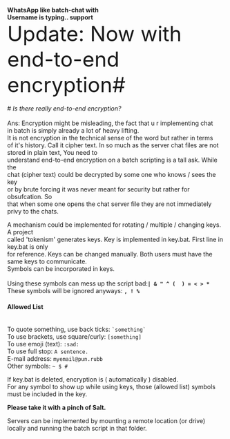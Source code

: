 <b> WhatsApp like batch-chat with <br>Username is typing.. support</b>
<br><font size=23>Update: Now with end-to-end encryption#</font></br>
<br> # *Is there really end-to-end encryption?*</br>
<br>Ans: Encryption might be misleading, the fact that u r implementing chat
<br>in batch is simply already a lot of heavy lifting.
<br>It is not encryption in the technical sense of the word but rather in terms
<br>of it's history. Call it cipher text. 
In so much as the server chat files are not stored in plain text,
You need to<br> understand end-to-end encryption on a batch scripting is a tall ask.
While the<br> chat (cipher text) could be decrypted by some one who knows / sees the key<br> or by brute
forcing it was never meant for security but rather for obsufcation. So<br> that when some one
opens the chat server file they are not immediately privy to the chats.</br>

A mechanism could be implemented for rotating / multiple / changing keys. A project <br>called 'tokenism'
generates keys. Key is implemented in key.bat. First line in key.bat is only <br>for reference. Keys can
be changed manually. Both users must have the same keys to communicate. <br>Symbols can be incorporated in
keys.<br>
<br>Using these symbols can mess up the script bad:<b>``` | & " ^ (  ) = < > * ```</b>
<br>These symbols will be ignored anyways: <b>```, ! %```</b>
#### Allowed List
<br>To quote something, use back ticks: ``` `something` ```
<br>To use brackets, use square/curly: ``` [something] ```
<br>To use emoji (text): ``` :sad: ```
<br>To use full stop: ``` A sentence. ```
<br>E-mail address: ``` myemail@pun.rubb ```
<br>Other symbols: ``` ~ $ # ```

If key.bat is deleted, encryption is ( automatically ) disabled.
<br>For any symbol to show up while using keys, those (allowed list) symbols must be included in the key.

<b>Please take it with a pinch of Salt.</b>

Servers can be implemented by mounting a remote location (or drive) locally and running the batch script in that
folder.
